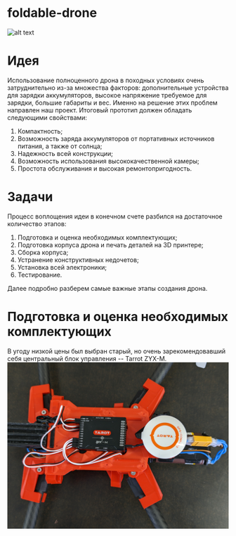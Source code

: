 # foldable-drone
![alt text](https://github.com/Minerkow/foldable-drone/blob/main/images/IMG_20230608_125940_Arcide-LMC8.4-Mi11u-v2.jpg)
# Идея
Использование полноценного дрона в походных условиях очень затруднительно из-за множества факторов: дополнительные устройства для зарядки аккумуляторов, высокое напряжение требуемое для зарядки, большие габариты и вес. Именно на решение этих проблем направлен наш проект. Итоговый прототип должен обладать следующими свойствами:  
1) Компактность;
2) Возможность заряда аккумуляторов от портативных источников питания, а также от солнца;
3) Надежность всей конструкции;
4) Возможность использования высококачественной камеры;
5) Простота обслуживания и высокая ремонтопригодность.

# Задачи
 Процесс воплощения идеи в конечном счете разбился на достаточное количество этапов:
1) Подготовка и оценка необходимых комплектующих;
2) Подготовка корпуса дрона и печать деталей на 3D принтере;
3) Сборка корпуса;
4) Устранение конструктивных недочетов;
5) Установка всей электроники;
6) Тестирование.

Далее подробно разберем самые важные этапы создания дрона.

# Подготовка и оценка необходимых комплектующих
В угоду низкой цены был выбран старый, но очень зарекомендовавший себя центральный блок управления -- Tarrot ZYX-M.
![alt text](https://github.com/Minerkow/foldable-drone/blob/main/images/IMG_20230608_130112_Arcide-LMC8.4-Mi11u-v2.jpg)